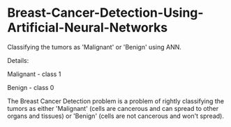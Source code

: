 # Breast-Cancer-Detection-Using-Artificial-Neural-Networks
Classifying the tumors as 'Malignant' or 'Benign' using ANN.

Details:

Malignant - class 1

Benign - class 0

The Breast Cancer Detection problem is a problem of rightly classifying the tumors as either 'Malignant' (cells are cancerous and can spread to other organs and tissues) or 'Benign' (cells are not cancerous and won't spread).
